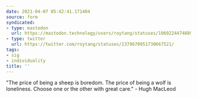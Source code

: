 ```yaml
---
date: 2021-04-07 05:42:41.171484
source: form
syndicated:
- type: mastodon
  url: https://mastodon.technology/users/roytang/statuses/106022447488959584
- type: twitter
  url: https://twitter.com/roytang/statuses/1379670951730667521/
tags:
- sig
- individuality
title: ''
---
```


"The price of being a sheep is boredom. The price of being a wolf is loneliness. Choose one or the other with great care." - Hugh MacLeod